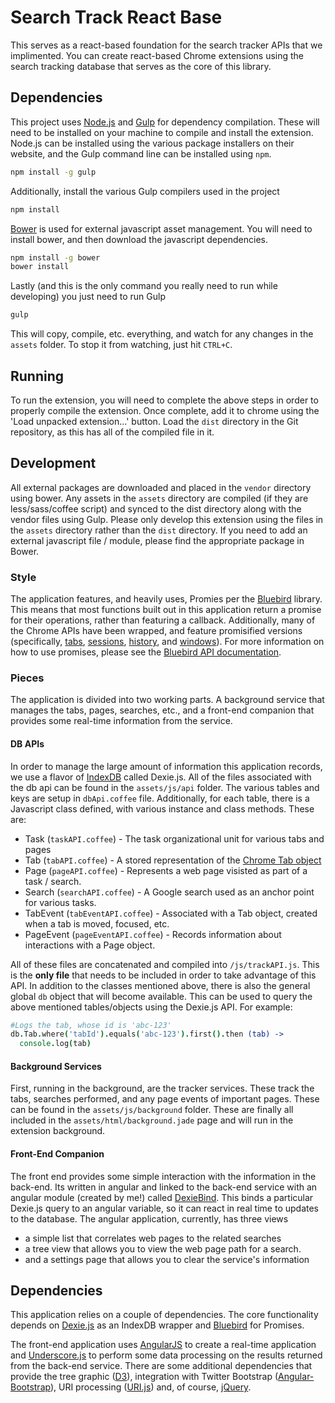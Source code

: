 # Search Track React Base
This serves as a react-based foundation for the search tracker APIs that we implimented. You can create react-based Chrome extensions using the search tracking database that serves as the core of this library.

Dependencies
------------

This project uses [Node.js](http://node.js) and [Gulp](http://gulpjs.com/) for dependency compilation. These will need to be installed on your machine to compile and install the extension. Node.js can be installed using the various package installers on their website, and the Gulp command line can be installed using `npm`. 

```bash
npm install -g gulp
```

Additionally, install the various Gulp compilers used in the project
```bash
npm install
```

[Bower](http://bower.io) is used for external javascript asset management. You will need to install bower, and then download the javascript dependencies.
```bash
npm install -g bower
bower install
```

Lastly (and this is the only command you really need to run while developing) you just need to run Gulp
```bash
gulp
```
This will copy, compile, etc. everything, and watch for any changes in the `assets` folder. To stop it from watching, just hit `CTRL+C`.

Running
---------

To run the extension, you will need to complete the above steps in order to properly compile the extension. Once complete, add it to chrome using the 'Load unpacked extension...' button. Load the `dist` directory in the Git repository, as this has all of the compiled file in it. 

Development
-------------

All external packages are downloaded and placed in the `vendor` directory using bower. Any assets in the `assets` directory are compiled (if they are less/sass/coffee script) and synced to the dist directory along with the vendor files using Gulp. Please only develop this extension using the files in the `assets` directory rather than the `dist` directory. If you need to add an external javascript file / module, please find the appropriate package in Bower. 

### Style

The application features, and heavily uses, Promies per the [Bluebird](https://github.com/petkaantonov/bluebird) library. This means that most functions built out in this application return a promise for their operations, rather than featuring a callback. Additionally, many of the Chrome APIs have been wrapped, and feature promisified versions (specifically, [tabs](https://developer.chrome.com/extensions/tabs), [sessions](https://developer.chrome.com/extensions/sessions), [history](https://developer.chrome.com/extensions/history), and [windows](https://developer.chrome.com/extensions/windows)). For more information on how to use promises, please see the [Bluebird API documentation](https://github.com/petkaantonov/bluebird/blob/master/API.md). 

### Pieces
The application is divided into two working parts. A background service that manages the tabs, pages, searches, etc., and a front-end companion that provides some real-time information from the service. 

#### DB APIs
 In order to manage the large amount of information this application records, we use a flavor of [IndexDB](https://developer.mozilla.org/en-US/docs/Web/API/IndexedDB_API) called Dexie.js. All of the files associated with the db api can be found in the `assets/js/api` folder. The various tables and keys are setup in `dbApi.coffee` file. Additionally, for each table, there is a Javascript class defined, with various instance and class methods. These are:
 * Task (`taskAPI.coffee`) - The task organizational unit for various tabs and pages
 * Tab (`tabAPI.coffee`) - A stored representation of the [Chrome Tab object](https://developer.chrome.com/extensions/tabs#type-Tab)
 * Page (`pageAPI.coffee`) - Represents a web page visisted as part of a task / search.
 * Search (`searchAPI.coffee`) - A Google search used as an anchor point for various tasks.
 * TabEvent (`tabEventAPI.coffee`) - Associated with a Tab object, created when a tab is moved, focused, etc.
 * PageEvent (`pageEventAPI.coffee`) - Records information about interactions with a Page object.
 
All of these files are concatenated and compiled into `/js/trackAPI.js`. This is the **only file** that needs to be included in order to take advantage of this API. In addition to the classes mentioned above, there is also the general global `db` object that will become available. This can be used to query the above mentioned tables/objects using the Dexie.js API. For example:
 ```coffeescript
 #Logs the tab, whose id is 'abc-123'
 db.Tab.where('tabId').equals('abc-123').first().then (tab) ->
   console.log(tab)
 ```

#### Background Services
 First, running in the background, are the tracker services. These track the tabs, searches performed, and any page events of important pages. These can be found in the `assets/js/background` folder. These are finally all included in the `assets/html/background.jade` page and will run in the extension background.
 
#### Front-End Companion
  The front end provides some simple interaction with the information in the back-end. Its written in angular and linked to the back-end service with an angular module (created by me!) called [DexieBind](https://github.com/nhahn/angular-dexie-bind). This binds a particular Dexie.js query to an angular variable, so it can react in real time to updates to the database. The angular application, currently, has three views
  - a simple list that correlates web pages to the related searches
  - a tree view that allows you to view the web page path for a search.
  - and a settings page that allows you to clear the service's information

Dependencies
---------------

This application relies on a couple of dependencies. The core functionality depends on [Dexie.js](http://www.dexie.org) as an IndexDB wrapper and
[Bluebird](https://github.com/petkaantonov/bluebird) for Promises. 

The front-end application uses [AngularJS](https://angularjs.org) to create a real-time application and [Underscore.js](http://underscorejs.org/) to perform some data processing on the results returned from the back-end service. There are some additional dependencies that provide the tree graphic ([D3](http://d3js.org)), integration with Twitter Bootstrap ([Angular-Bootstrap](http://angular-ui.github.io/bootstrap/)), URI processing ([URI.js](http://medialize.github.io/URI.js/)) and, of course, [jQuery](http://jquery.com). 
